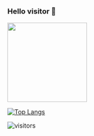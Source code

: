 ### Hello visitor 👋


<img height="180em" src="https://github-readme-stats.vercel.app/api?username=MariuszUrban&show_icons=true&hide_border=true&&count_private=true&include_all_commits=true" />

[![Top Langs](https://github-readme-stats.vercel.app/api/top-langs/?username=MariuszUrban&layout=compact)](https://github.com/MariuszUrban/github-readme-stats)

![visitors](https://visitor-badge.glitch.me/badge?page_id=page.id)

